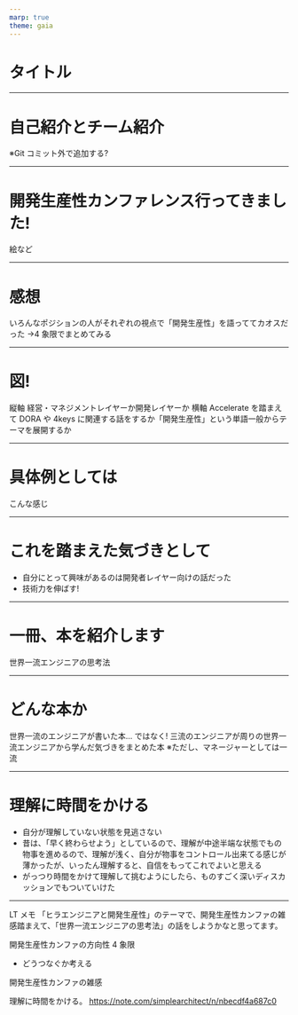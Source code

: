 ```yaml
---
marp: true
theme: gaia
---
```


# タイトル

---

# 自己紹介とチーム紹介

※Git コミット外で追加する?

---

# 開発生産性カンファレンス行ってきました!

絵など

---

# 感想

いろんなポジションの人がそれぞれの視点で「開発生産性」を語っててカオスだった
→4 象限でまとめてみる

---

# 図!

縦軸 経営・マネジメントレイヤーか開発レイヤーか
横軸 Accelerate を踏まえて DORA や 4keys に関連する話をするか「開発生産性」という単語一般からテーマを展開するか

---

# 具体例としては

こんな感じ

---

# これを踏まえた気づきとして

- 自分にとって興味があるのは開発者レイヤー向けの話だった
- 技術力を伸ばす!

---

# 一冊、本を紹介します

世界一流エンジニアの思考法

---

# どんな本か

世界一流のエンジニアが書いた本... ではなく!
三流のエンジニアが周りの世界一流エンジニアから学んだ気づきをまとめた本
※ただし、マネージャーとしては一流

---

# 理解に時間をかける

- 自分が理解していない状態を見逃さない
- 昔は、「早く終わらせよう」としているので、理解が中途半端な状態でもの物事を進めるので、理解が浅く、自分が物事をコントロール出来てる感じが薄かったが、いったん理解すると、自信をもってこれでよいと思える
- がっつり時間をかけて理解して挑むようにしたら、ものすごく深いディスカッションでもついていけた

---

LT メモ
「ヒラエンジニアと開発生産性」のテーマで、開発生産性カンファの雑感踏まえて、「世界一流エンジニアの思考法」の話をしようかなと思ってます。

開発生産性カンファの方向性 4 象限

- どうつなぐか考える

開発生産性カンファの雑感

理解に時間をかける。
https://note.com/simplearchitect/n/nbecdf4a687c0
